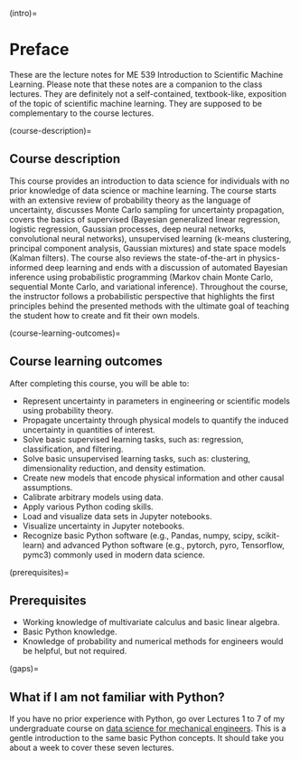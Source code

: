 (intro)=
# Preface

These are the lecture notes for ME 539 Introduction to Scientific Machine Learning.
Please note that these notes are a companion to the class lectures.
They are definitely not a self-contained, textbook-like, exposition of the topic of scientific machine learning.
They are supposed to be complementary to the course lectures.

(course-description)=
## Course description

This course provides an introduction to data science for individuals with no prior knowledge of data science or machine learning. The course starts with an extensive review of probability theory as the language of uncertainty, discusses Monte Carlo sampling for uncertainty propagation, covers the basics of supervised (Bayesian generalized linear regression, logistic regression, Gaussian processes, deep neural networks, convolutional neural networks), unsupervised learning (k-means clustering, principal component analysis, Gaussian mixtures) and state space models (Kalman filters). The course also reviews the state-of-the-art in physics-informed deep learning and ends with a discussion of automated Bayesian inference using probabilistic programming (Markov chain Monte Carlo, sequential Monte Carlo, and variational inference). Throughout the course, the instructor follows a probabilistic perspective that highlights the first principles behind the presented methods with the ultimate goal of teaching the student how to create and fit their own models. 

(course-learning-outcomes)=
## Course learning outcomes
After completing this course, you will be able to: 
+ Represent uncertainty in parameters in engineering or scientific models using probability theory.
+ Propagate uncertainty through physical models to quantify the induced uncertainty in quantities of interest.
+ Solve basic supervised learning tasks, such as: regression, classification, and filtering.
+ Solve basic unsupervised learning tasks, such as: clustering, dimensionality reduction, and density estimation.
+ Create new models that encode physical information and other causal assumptions.
+ Calibrate arbitrary models using data.
+ Apply various Python coding skills.
+ Load and visualize data sets in Jupyter notebooks.
+ Visualize uncertainty in Jupyter notebooks.
+ Recognize basic Python software (e.g., Pandas, numpy, scipy, scikit-learn) and advanced Python software (e.g., pytorch, pyro, Tensorflow, pymc3) commonly used in modern data science.

(prerequisites)=
## Prerequisites
+ Working knowledge of multivariate calculus and basic linear algebra.
+ Basic Python knowledge.
+ Knowledge of probability and numerical methods for engineers would be helpful, but not required.

(gaps)=
## What if I am not familiar with Python?
If you have no prior experience with Python, go over Lectures 1 to 7 of my undergraduate course on [data science for mechanical engineers](https://purduemechanicalengineering.github.io/me-297-intro-to-data-science/index.html).
This is a gentle introduction to the same basic Python concepts.
It should take you about a week to cover these seven lectures.
